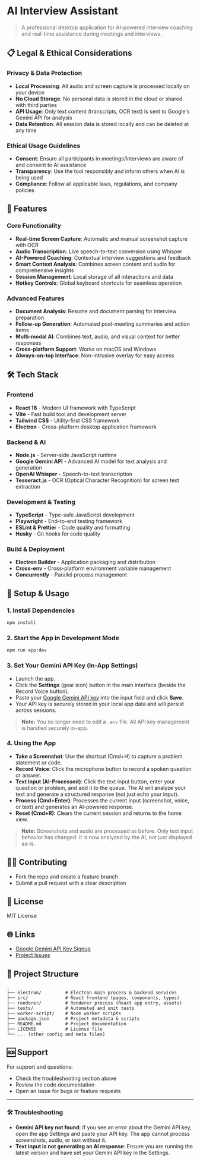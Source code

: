 # AI Interview Assistant

> A professional desktop application for AI-powered interview coaching and real-time assistance during meetings and interviews.

## 📋 Legal & Ethical Considerations

### Privacy & Data Protection
- **Local Processing**: All audio and screen capture is processed locally on your device
- **No Cloud Storage**: No personal data is stored in the cloud or shared with third parties
- **API Usage**: Only text content (transcripts, OCR text) is sent to Google's Gemini API for analysis
- **Data Retention**: All session data is stored locally and can be deleted at any time

### Ethical Usage Guidelines
- **Consent**: Ensure all participants in meetings/interviews are aware of and consent to AI assistance
- **Transparency**: Use the tool responsibly and inform others when AI is being used
- **Compliance**: Follow all applicable laws, regulations, and company policies

## 🚀 Features

### Core Functionality
- **Real-time Screen Capture**: Automatic and manual screenshot capture with OCR
- **Audio Transcription**: Live speech-to-text conversion using Whisper
- **AI-Powered Coaching**: Contextual interview suggestions and feedback
- **Smart Context Analysis**: Combines screen content and audio for comprehensive insights
- **Session Management**: Local storage of all interactions and data
- **Hotkey Controls**: Global keyboard shortcuts for seamless operation

### Advanced Features
- **Document Analysis**: Resume and document parsing for interview preparation
- **Follow-up Generation**: Automated post-meeting summaries and action items
- **Multi-modal AI**: Combines text, audio, and visual context for better responses
- **Cross-platform Support**: Works on macOS and Windows
- **Always-on-top Interface**: Non-intrusive overlay for easy access

## 🛠 Tech Stack

### Frontend
- **React 18** - Modern UI framework with TypeScript
- **Vite** - Fast build tool and development server
- **Tailwind CSS** - Utility-first CSS framework
- **Electron** - Cross-platform desktop application framework

### Backend & AI
- **Node.js** - Server-side JavaScript runtime
- **Google Gemini API** - Advanced AI model for text analysis and generation
- **OpenAI Whisper** - Speech-to-text transcription
- **Tesseract.js** - OCR (Optical Character Recognition) for screen text extraction

### Development & Testing
- **TypeScript** - Type-safe JavaScript development
- **Playwright** - End-to-end testing framework
- **ESLint & Prettier** - Code quality and formatting
- **Husky** - Git hooks for code quality

### Build & Deployment
- **Electron Builder** - Application packaging and distribution
- **Cross-env** - Cross-platform environment variable management
- **Concurrently** - Parallel process management

## 🚀 Setup & Usage

### 1. **Install Dependencies**
```sh
npm install
```

### 2. **Start the App in Development Mode**
```sh
npm run app:dev
```

### 3. **Set Your Gemini API Key (In-App Settings)**
- Launch the app.
- Click the **Settings** (gear icon) button in the main interface (beside the Record Voice button).
- Paste your [Google Gemini API key](https://aistudio.google.com/app/apikey) into the input field and click **Save**.
- Your API key is securely stored in your local app data and will persist across sessions.

> **Note:** You no longer need to edit a `.env` file. All API key management is handled securely in-app.

### 4. **Using the App**
- **Take a Screenshot**: Use the shortcut (Cmd+H) to capture a problem statement or code.
- **Record Voice**: Click the microphone button to record a spoken question or answer.
- **Text Input (AI-Processed)**: Click the text input button, enter your question or problem, and add it to the queue. The AI will analyze your text and generate a structured response (not just echo your input).
- **Process (Cmd+Enter)**: Processes the current input (screenshot, voice, or text) and generates an AI-powered response.
- **Reset (Cmd+R)**: Clears the current session and returns to the home view.

> **Note:** Screenshots and audio are processed as before. Only text input behavior has changed: it is now analyzed by the AI, not just displayed as-is.

## 🧑‍💻 Contributing
- Fork the repo and create a feature branch
- Submit a pull request with a clear description

## 📄 License
MIT License

## 🌐 Links
- [Google Gemini API Key Signup](https://aistudio.google.com/app/apikey)
- [Project Issues](https://github.com/your-repo/issues)

## 📁 Project Structure

```
.
├── electron/         # Electron main process & backend services
├── src/              # React frontend (pages, components, types)
├── renderer/         # Renderer process (React app entry, assets)
├── tests/            # Automated and unit tests
├── worker-script/    # Node worker scripts
├── package.json      # Project metadata & scripts
├── README.md         # Project documentation
├── LICENSE           # License file
└── ... (other config and meta files)
```

## 🆘 Support

For support and questions:
- Check the troubleshooting section above
- Review the code documentation
- Open an issue for bugs or feature requests

---

### 🛠️ Troubleshooting

- **Gemini API key not found**: If you see an error about the Gemini API key, open the app Settings and paste your API key. The app cannot process screenshots, audio, or text without it.
- **Text input is not generating an AI response**: Ensure you are running the latest version and have set your Gemini API key in the Settings.
